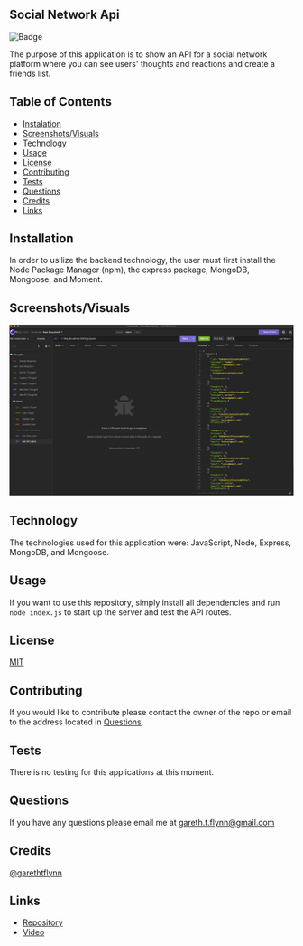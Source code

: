 ## Social Network Api

![Badge](https://img.shields.io/badge/License-MIT-red)

The purpose of this application is to show an API for a social network platform where you can see users' thoughts and reactions and create a friends list.

## Table of Contents 

  * [Instalation](#installation)
  * [Screenshots/Visuals](#screenshots/visuals)
  * [Technology](#technology)
  * [Usage](#usage)
  * [License](#license)
  * [Contributing](#contributing)
  * [Tests](#tests)
  * [Questions](#questions)
  * [Credits](#credits)
  * [Links](#links)

## Installation 

In order to usilize the backend technology, the user must first install the Node Package Manager (npm), the express package, MongoDB, Mongoose, and Moment.

## Screenshots/Visuals

![App Screenshot](./asstes/socialApi.png)

## Technology

The technologies used for this application were: JavaScript, Node, Express, MongoDB, and Mongoose.

## Usage

If you want to use this repository, simply install all dependencies and run ``` node index.js ``` to start up the server and test the API routes.

## License

[MIT](https://choosealicense.com/licenses/mit/)

## Contributing 

If you would like to contribute please contact the owner of the repo or email to the address located in [Questions](#questions).

## Tests

There is no testing for this applications at this moment.

## Questions 

If you have any questions please email me at gareth.t.flynn@gmail.com

## Credits

[@garethtflynn](https://www.github.com/garethtflynn) 

## Links  

* [Repository](https://github.com/garethtflynn/SocialNetworkApi)
* [Video](https://drive.google.com/file/d/1lyodVWb5ku78TnSANran-Z1Jm5SzW1XF/view)
